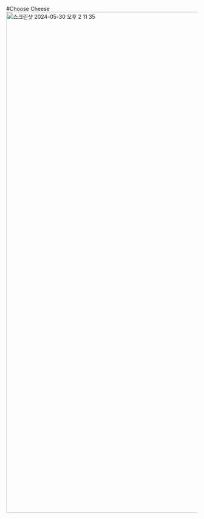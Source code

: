 #Choose Cheese
<img width="1320" alt="스크린샷 2024-05-30 오후 2 11 35" src="https://github.com/choismne/2024_Capstone/assets/97864850/898c113f-319e-4428-94bf-d5ed276f6d5a">
